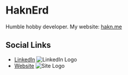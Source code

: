 # HaknErd

Humble hobby developer.
My website:
[hakn.me](https://hakn.me)

## Social Links

- [LinkedIn](https://www.linkedin.com/in/haknErd) ![LinkedIn Logo](https://cdn-icons-png.flaticon.com/512/174/174857.png?w=360)
- [Website](https://hakn.me) ![Site Logo](https://via.placeholder.com/100 "Site Logo")

